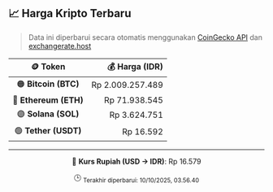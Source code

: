 

<!-- HARGA_KRIPTO -->
## 📈 Harga Kripto Terbaru

> Data ini diperbarui secara otomatis menggunakan [CoinGecko API](https://www.coingecko.com/) dan [exchangerate.host](https://exchangerate.host/)

<div align="center">

| 🪙 Token | 💰 Harga (IDR) |
|:------:|---------------:|
| 🟠 **Bitcoin (BTC)**   | Rp 2.009.257.489 |
| 🔵 **Ethereum (ETH)**  | Rp 71.938.545 |
| 🟣 **Solana (SOL)**    | Rp 3.624.751 |
| 🟢 **Tether (USDT)**   | Rp 16.592 |

---

💱 **Kurs Rupiah (USD → IDR)**: Rp 16.579

🕒 <sub>Terakhir diperbarui: 10/10/2025, 03.56.40</sub>

</div>
<!-- /HARGA_KRIPTO -->